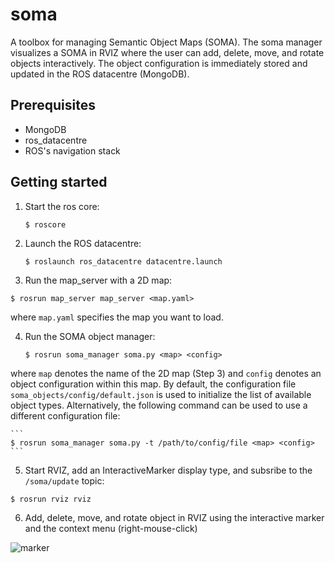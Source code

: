 soma
====

A toolbox for managing Semantic Object Maps (SOMA). The soma manager visualizes a SOMA in RVIZ where the user can add, delete, move, and rotate objects interactively. The object configuration is immediately stored and updated in the ROS datacentre (MongoDB).  


Prerequisites
-------------

- MongoDB
- ros_datacentre
- ROS's navigation stack 


Getting started
---------------
1. Start the ros core:

    ```
   $ roscore
    ```
2. Launch the ROS datacentre:

    ```
    $ roslaunch ros_datacentre datacentre.launch
    ```
3. Run the map_server with a 2D map:
  ```
  $ rosrun map_server map_server <map.yaml>
  ```
where `map.yaml` specifies the map you want to load.
    
4. Run the SOMA object manager:

    ```
    $ rosrun soma_manager soma.py <map> <config>
    ```
where `map` denotes the name of the 2D map (Step 3) and `config` denotes an object configuration within this map. By default, the configuration file `soma_objects/config/default.json` is used to initialize the list of available object types. Alternatively, the following command can be used to use a different configuration file:

    ```
    $ rosrun soma_manager soma.py -t /path/to/config/file <map> <config>
    ```
5. Start RVIZ, add an InteractiveMarker display type, and subsribe to the `/soma/update` topic:

  ```
  $ rosrun rviz rviz
  ```
6. Add, delete, move, and rotate object in RVIZ using the interactive marker and the context menu (right-mouse-click)

![marker](https://github.com/kunzel/soma/blob/master/doc/soma_manager.png)











